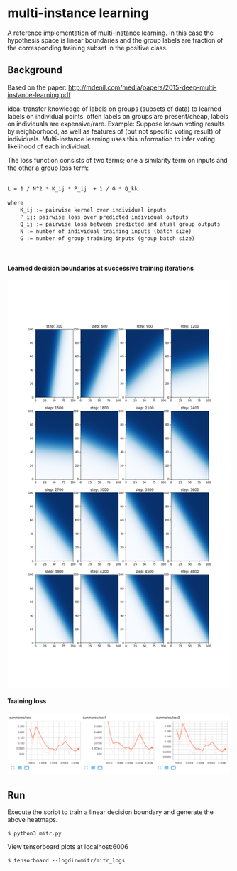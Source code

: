 # multi-instance learning


A reference implementation of multi-instance learning. In this case the hypothesis space is linear boundaries and the 
group labels are fraction of the corresponding training subset in the positive class.



## Background

Based on the paper: 
http://mdenil.com/media/papers/2015-deep-multi-instance-learning.pdf

 idea: transfer knowledge of labels on groups (subsets of data) to learned labels on individual points. often labels on groups are present/cheap, labels on individuals are expensive/rare. Example: Suppose known voting results by neighborhood, as well as features of (but not specific voting result) of individuals. Multi-instance learning uses this information to infer voting likelihood of each individual.


The loss function consists of two terms; one a similarity term on inputs and the other a group loss term:

```

L = 1 / N^2 * K_ij * P_ij  + 1 / G * Q_kk

where
    K_ij := pairwise kernel over individual inputs    
    P_ij: pairwise loss over predicted individual outputs
    Q_ij := pairwise loss between predicted and atual group outputs
    N := number of individual training inputs (batch size)
    G := number of group training inputs (group batch size)



```



#### Learned decision boundaries at successive training iterations
![heatmaps](./heatmap.png)
#### Training loss
![loss](./loss.png)




## Run

Execute the script to train a linear decision boundary and generate the above heatmaps.

```
$ python3 mitr.py
```

View tensorboard plots at localhost:6006

```
$ tensorboard --logdir=mitr/mitr_logs
```



